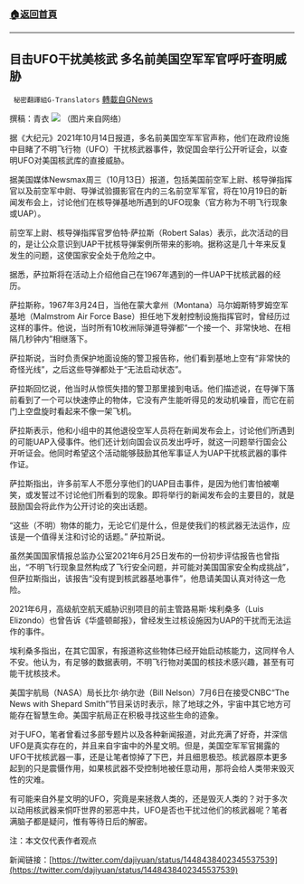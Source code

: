 ###  [:house:返回首頁](https://github.com/ourhimalayas/txt)
---


## 目击UFO干扰美核武 多名前美国空军军官呼吁查明威胁
` 秘密翻譯組G-Translators` [轉載自GNews](https://gnews.org/zh-hans/1593337/)

撰稿：青衣
![](https://assets.gnews.org/wp-content/uploads/2021/10/图片1-45.png)
（图片来自网络）

据《大纪元》2021年10月14日报道，多名前美国空军军官声称，他们在政府设施中目睹了不明飞行物（UFO）干扰核武器事件，敦促国会举行公开听证会，以查明UFO对美国核武库的直接威胁。

据美国媒体Newsmax周三（10月13日）报道，包括美国前空军上尉、核导弹指挥官以及前空军中尉、导弹试验摄影官在内的三名前空军军官，将在10月19日的新闻发布会上，讨论他们在核导弹基地所遇到的UFO现象（官方称为不明飞行现象或UAP）。

前空军上尉、核导弹指挥官罗伯特‧萨拉斯（Robert Salas）表示，此次活动的目的，是让公众意识到UAP干扰核导弹案例所带来的影响。据称这是几十年来反复发生的问题，这使国家安全处于危险之中。

据悉，萨拉斯将在活动上介绍他自己在1967年遇到的一件UAP干扰核武器的经历。

萨拉斯称，1967年3月24日，当他在蒙大拿州（Montana）马尔姆斯特罗姆空军基地（Malmstrom Air Force Base）担任地下发射控制设施指挥官时，曾经历过这样的事件。他说，当时所有10枚洲际弹道导弹都“一个接一个、非常快地、在相隔几秒钟内”相继落下。

萨拉斯说，当时负责保护地面设施的警卫报告称，他们看到基地上空有“非常快的奇怪光线”，之后这些导弹都处于“无法启动状态”。

萨拉斯回忆说，他当时从惊慌失措的警卫那里接到电话。他们描述说，在导弹下落前看到了一个可以快速停止的物体，它没有产生能听得见的发动机噪音，而它在前门上空盘旋时看起来不像一架飞机。

萨拉斯表示，他和小组中的其他退役空军人员将在新闻发布会上，讨论他们所遇到的可能UAP入侵事件。他们还计划向国会议员发出呼吁，就这一问题举行国会公开听证会。他同时希望这个活动能够鼓励其他军事证人为UAP干扰核武器的事件作证。

萨拉斯指出，许多前军人不愿分享他们的UAP目击事件，是因为他们害怕被嘲笑，或发誓过不讨论他们所看到的现象。即将举行的新闻发布会的主要目的，就是鼓励国会将此作为公开讨论的突出话题。

“这些（不明）物体的能力，无论它们是什么，但是使我们的核武器无法运作，应该是一个值得关注和讨论的话题。” 萨拉斯说。

虽然美国国家情报总监办公室2021年6月25日发布的一份初步评估报告也曾指出，“不明飞行现象显然构成了飞行安全问题，并可能对美国国家安全构成挑战”，但萨拉斯指出，该报告“没有提到核武器基地事件”，他恳请美国认真对待这一危险。

2021年6月，高级航空航天威胁识别项目的前主管路易斯‧埃利桑多（Luis Elizondo）也曾告诉《华盛顿邮报》，曾经发生过核设施因为UAP的干扰而无法运作的事件。

埃利桑多指出，在其它国家，有报道称这些物体已经开始启动核能力，这同样令人不安。他认为，有足够的数据表明，不明飞行物对美国的核技术感兴趣，甚至有可能干扰核技术。

美国宇航局（NASA）局长比尔‧纳尔逊（Bill Nelson）7月6日在接受CNBC“The News with Shepard Smith”节目采访时表示，除了地球之外，宇宙中其它地方可能存在智慧生命。美国宇航局正在积极寻找这些生命的迹象。

对于UFO，笔者曾看过多部专题片以及各种新闻报道，对此充满了好奇，并深信UFO是真实存在的，并且来自宇宙中的外星文明。但是，美国空军军官揭露的UFO干扰核武器一事，还是让笔者惊掉了下巴，并且细思极恐。核武器原本更多起到的只是震慑作用，如果核武器不受控制地被任意动用，那将会给人类带来毁灭性的灾难。

有可能来自外星文明的UFO，究竟是来拯救人类的，还是毁灭人类的？对于多次以动用核武器来恫吓世界的邪恶中共，UFO是否也干扰过他们的核武器呢？笔者满脑子都是疑问，惟有等待日后的解密。

注：本文仅代表作者观点

新闻链接：[https://twitter.com/dajiyuan/status/1448438402345537539](https://twitter.com/dajiyuan/status/1448438402345537539)
